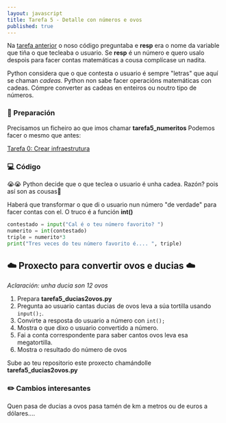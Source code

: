 ```yaml
---
layout: javascript
title: Tarefa 5 - Detalle con números e ovos
published: true
---
```


Na [tarefa anterior](../t4) o noso código preguntaba e  **resp** era o nome da variable que tiña o que tecleaba o usuario. Se  **resp** é un número e quero usalo despois para facer contas matemáticas a cousa complícase un nadita.

Python considera que o que contesta o usuario é sempre "letras" que aquí se chaman _cadeas._ Python non sabe facer operacións matemáticas con cadeas. Cómpre converter as cadeas en enteiros ou noutro tipo de números.

### 🧺 Preparación

Precisamos un ficheiro ao que imos chamar **tarefa5_numeritos** Podemos facer o mesmo que antes:

[ Tarefa 0: Crear infraestrutura](../t0)

### 💻 Código


😭😭 Python decide que o que teclea o usuario é unha cadea. Razón? pois así son as cousas🤷

Haberá que transformar o que di o usuario nun número "de verdade" para facer contas con el. O truco é a función **int()**

```python
contestado = input("Cal é o teu número favorito? ")
numerito = int(contestado)
triple = numerito*3
print("Tres veces do teu número favorito é.... ", triple)
```



## ☁️        Proxecto para convertir ovos e ducias        ☁️

*Aclaración: unha ducia son 12 ovos*

1. Prepara  **tarefa5_ducias2ovos.py**
2. Pregunta ao usuario cantas ducias de ovos leva a súa tortilla usando `input();`. 
3. Convirte a resposta do usuario a número con `int();`
4. Mostra o que dixo o usuario convertido a número.
5. Fai a conta correspondente para saber cantos ovos leva esa megatortilla.
6. Mostra o resultado do número de ovos

Sube ao teu repositorio este proxecto chamándolle **tarefa5_ducias2ovos.py**


### ✏️ Cambios interesantes

Quen pasa de ducias a ovos pasa tamén de km a metros ou de euros a dólares.... 
